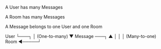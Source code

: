 A User has many Messages

A Room has many Messages

A Message belongs to one User and one Room


User
 └───┐
     │      (One-to-many)
     ▼
Message ───┐
     ▲     │
     │     │ (Many-to-one)
Room ◄─────┘
